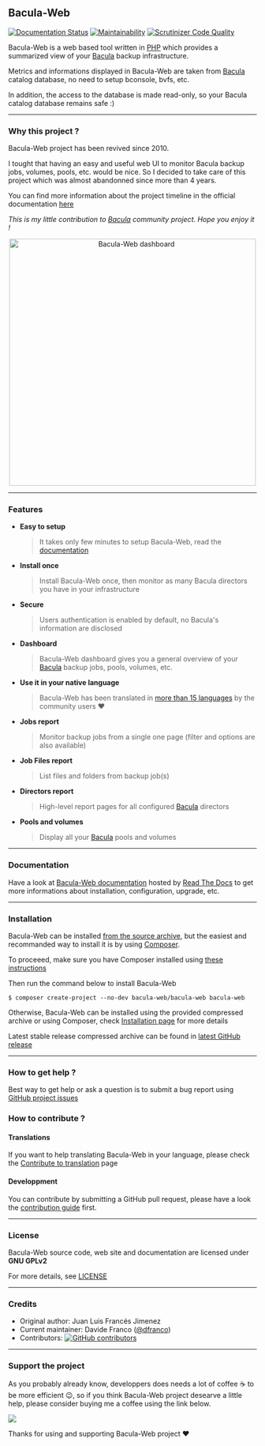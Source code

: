 ## Bacula-Web

[![Documentation Status](https://readthedocs.org/projects/bacula-web/badge/?version=latest)](http://docs.bacula-web.org/en/master/?badge=latest)
[![Maintainability](https://api.codeclimate.com/v1/badges/db37b493624cee584d85/maintainability)](https://codeclimate.com/github/bacula-web/bacula-web/maintainability)
[![Scrutinizer Code Quality](https://scrutinizer-ci.com/g/bacula-web/bacula-web/badges/quality-score.png?b=develop)](https://scrutinizer-ci.com/g/bacula-web/bacula-web/?branch=develop)

Bacula-Web is a web based tool written in [PHP](https://php.net) which provides a summarized view of your [Bacula](https://www.bacula.org) backup infrastructure.

Metrics and informations displayed in Bacula-Web are taken from [Bacula](https://www.bacula.org) catalog database, no need to setup bconsole, bvfs, etc.

In addition, the access to the database is made read-only, so your Bacula catalog database remains safe :)

---

### Why this project ?

Bacula-Web project has been revived since 2010.

I tought that having an easy and useful web UI to monitor Bacula backup jobs, volumes, pools, etc. would be nice.
So I decided to take care of this project which was almost abandonned since more than 4 years.

You can find more information about the project timeline in the official documentation [here](https://docs.bacula-web.org/en/latest/01_about/about.html#the-project-history)

*This is my little contribution to [Bacula](http://www.bacula.org) community project. Hope you enjoy it !*

<p align="center">
<img src="https://www.bacula-web.org/bacula-web-dashboard.png" width="500px" alt="Bacula-Web dashboard"/>
</p>

---

### Features

* **Easy to setup**
  > It takes only few minutes to setup Bacula-Web, read the [documentation](https://docs.bacula-web.org/en/latest/02_install/index.html)
* **Install once**
  > Install Bacula-Web once, then monitor as many Bacula directors you have in your infrastructure
* **Secure**
  > Users authentication is enabled by default, no Bacula's information are disclosed
* **Dashboard**
  > Bacula-Web dashboard gives you a general overview of your [Bacula](https://www.bacula.org) backup jobs, pools, volumes, etc.
* **Use it in your native language**
  > Bacula-Web has been translated in [more than 15 languages](https://www.transifex.com/bacula-web/public/) by the community users ❤️
* **Jobs report**
  > Monitor backup jobs from a single one page (filter and options are also available)
* **Job Files report**
  > List files and folders from backup job(s)
* **Directors report**
  > High-level report pages for all configured [Bacula](https://www.bacula.org) directors
* **Pools and volumes**
  > Display all your [Bacula](https://www.bacula.org) pools and volumes

---

### Documentation

Have a look at [Bacula-Web documentation](http://docs.bacula-web.org) hosted by [Read The Docs](https://readthedocs.org/) to get more informations about installation, configuration, upgrade, etc.

---

### Installation

Bacula-Web can be installed [from the source archive](https://docs.bacula-web.org/en/latest/02_install/installarchive.html), but the easiest and recommanded way to install it is by using [Composer](https://getcomposer.org/).

To proceeed, make sure you have Composer installed using [these instructions](https://getcomposer.org/download/)

Then run the command below to install Bacula-Web

```
$ composer create-project --no-dev bacula-web/bacula-web bacula-web
```

Otherwise, Bacula-Web can be installed using the provided compressed archive or using Composer, check [Installation page](http://docs.bacula-web.org/en/latest/02_install/index.html) for more details

Latest stable release compressed archive can be found in [latest GitHub release](https://github.com/bacula-web/bacula-web/releases)

---

### How to get help ?

Best way to get help or ask a question is to submit a bug report using [GitHub project issues](https://github.com/bacula-web/bacula-web/issues)

### How to contribute ?

#### Translations

If you want to help translating Bacula-Web in your language, please check the [Contribute to translation](http://docs.bacula-web.org/en/latest/04_contribute/translations.html) page

#### Developpment

You can contribute by submitting a GitHub pull request, please have a look the [contribution guide](http://docs.bacula-web.org/en/latest/04_contribute/development.html) first.

---

### License

Bacula-Web source code, web site and documentation are licensed under **GNU GPLv2**

For more details, see [LICENSE](https://github.com/bacula-web/bacula-web/blob/master/LICENSE)

---

### Credits

- Original author: Juan Luis Francés Jimenez
- Current maintainer: Davide Franco ([@dfranco](https://github.com/dfranco))
- Contributors: [![GitHub contributors](https://img.shields.io/github/contributors/Naereen/badges.svg)](https://github.com/bacula-web/bacula-web/graphs/contributors)

---

### Support the project

As you probably already know, developpers does needs a lot of coffee :coffee: to be more efficient :wink:, so if you think Bacula-Web project desearve a little help, please consider buying me a coffee using the link below.

<a href="https://www.buymeacoffee.com/baculaweb"><img src="https://img.buymeacoffee.com/button-api/?text=Buy me a coffee&emoji=&slug=baculaweb&button_colour=FFDD00&font_colour=000000&font_family=Lato&outline_colour=000000&coffee_colour=ffffff"></a>

Thanks for using and supporting Bacula-Web project :heart:
